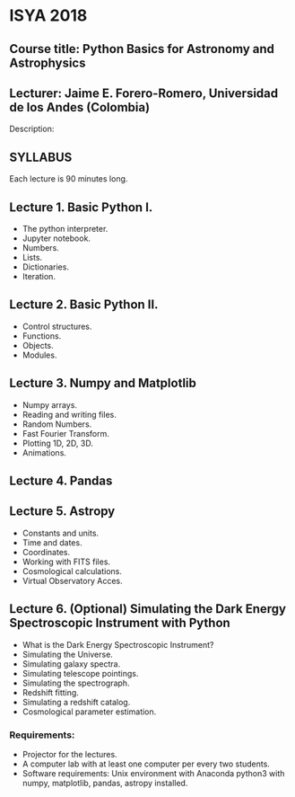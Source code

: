 # ISYA 2018

## Course title: Python Basics for Astronomy and Astrophysics

## Lecturer: Jaime E. Forero-Romero, Universidad de los Andes (Colombia)

Description: 

## SYLLABUS

Each lecture is 90 minutes long.

## Lecture 1. Basic Python I.
* The python interpreter.  
* Jupyter notebook. 
* Numbers.
* Lists.
* Dictionaries.
* Iteration.

## Lecture 2. Basic Python II.
* Control structures.  
* Functions.
* Objects.
* Modules.

## Lecture 3. Numpy and Matplotlib

* Numpy arrays.
* Reading and writing files.
* Random Numbers.
* Fast Fourier Transform.
* Plotting 1D, 2D, 3D.
* Animations.

## Lecture 4. Pandas

## Lecture 5. Astropy
* Constants and units.
* Time and dates.
* Coordinates.
* Working with FITS files.
* Cosmological calculations.
* Virtual Observatory Acces.

## Lecture 6. (Optional) Simulating the Dark Energy Spectroscopic Instrument with Python

* What is the Dark Energy Spectroscopic Instrument?
* Simulating the Universe.
* Simulating galaxy spectra.
* Simulating telescope pointings. 
* Simulating the spectrograph.
* Redshift fitting.
* Simulating a redshift catalog.
* Cosmological parameter estimation.

### Requirements: 
* Projector for the lectures. 
* A computer lab with at least one computer per every two students. 
* Software requirements: Unix environment with Anaconda python3 with numpy, matplotlib, pandas, astropy installed.
